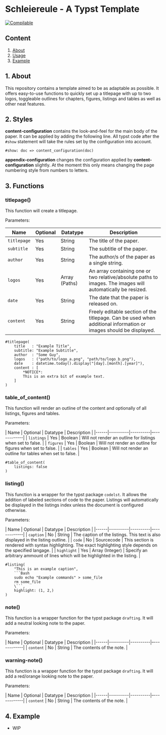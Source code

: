 # Schleiereule - A Typst Template

[![Compilable](https://github.com/B1TC0R3/typst_schleiereule/actions/workflows/compile_typst_doc.yml/badge.svg)](https://github.com/B1TC0R3/typst_schleiereule/actions/workflows/compile_typst_doc.yml)

## Content

1. [About](#about)
2. [Usage](#usage)
3. [Example](#example)

## 1. About

This repository contains a template aimed to be as adaptable as possible.
It offers easy-to-use functions to quickly set up a titlepage with up to two logos, toggleable outlines for chapters,
figures, listings and tables as well as other neat features.

## 2. Styles

**content-configuration** contains the look-and-feel for the main body of the paper.
It can be applied by adding the following line.
All typst code after the `#show` statement will take the rules set by the configuration into account.

```
#show: doc => content_configuration(doc)
```

**appendix-configuration** changes the configuration applied by **content-configuration**
slightly. At the moment this only means changing the page numbering style from numbers to letters.

## 3. Functions

### titlepage()

This function will create a titlepage.

Parameters:

| Name | Optional | Datatype | Description |
|------|----------|----------|-------------|
| `titlepage` | Yes | String | The title of the paper. |
| `subtitle`  | Yes | String | The subtitle of the paper. |
| `author`    | Yes | String | The author/s of the paper as a single string. |
| `logos`     | Yes | Array (Paths) | An array containing one or two relative/absolute paths to images. The images will automatically be resized. |
| `date` | Yes | String | The date that the paper is released on. |
| `content` | Yes | String | Freely editable section of the titlepage. Can be used when additional information or images should be displayed. |


```typst
#titlepage(
    title   : "Example Title",
    subtitle: "Example Subtitle",
    author  : "Some Guy",
    logos   : ("path/to/logo_a.png", "path/to/logo_b.png"),
    date    : datetime.today().display("[day].[month].[year]"),
    content : [
        *NOTICE*:
        This is an extra bit of example text.
    ]
)
```

### table\_of\_content()

This function will render an outline of the content and optionally of all listings, figures and tables.

Parameters:


| Name | Optional | Datatype | Description |
|------|----------|----------|–------------|
| `listings` | Yes | Boolean | Will not render an outline for listings when set to false. |
| `figures` | Yes | Boolean | Will not render an outline for figures when set to false. |
| `tables` | Yes | Boolean | Will not render an outline for tables when set to false. |

```typst
#table_of_content(
    listings: false
)
```

### listing()

This function is a wrapper for the typst package `codelst`.
It allows the addition of labeled sections of code to the paper.
Listings will automatically be displayed in the listings index unless the document
is configured otherwise.

Parameters:

| Name | Optional | Datatype | Description |
|------|----------|----------|–------------|
| `caption` | No | String | The caption of the listings. This text is also displayed in the listing outline. |
| `code` | No | Sourcecode | This section is rendered with syntax highlighting. The exact highlighting style depends on the specified langage. |
| `highlight` | Yes | Array (Integer) | Specify an arbitrary ammount of lines which will be highlighted in the listing. |

```typst
#listing(
    "This is an example caption",
    ```Bash
    sudo echo "Example commands" > some_file
    rm some_file
    \```,
    highlight: (1, 2,)
)
```

### note()

This function is a wrapper function for the typst package `drafting`.
It will add a neutral looking note to the paper.

Parameters: 

| Name | Optional | Datatype | Description |
|------|----------|----------|–------------|
| `content` | No | String | The contents of the note. |

### warning-note()

This function is a wrapper function for the typst package `drafting`.
It will add a red/orange looking note to the paper.

Parameters: 

| Name | Optional | Datatype | Description |
|------|----------|----------|–------------|
| `content` | No | String | The contents of the note. |
 

## 4. Example

- WIP
